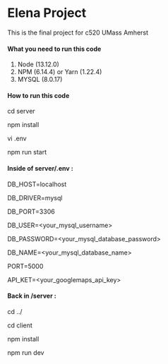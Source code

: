 # Elena Project

This is the final project for c520 UMass Amherst

#### What you need to run this code
1. Node (13.12.0)
2. NPM (6.14.4) or Yarn (1.22.4)
3. MYSQL (8.0.17)


####  How to run this code

cd server 

npm install

vi .env

npm run start

####  Inside of server/.env :

DB_HOST=localhost

DB_DRIVER=mysql     

DB_PORT=3306

DB_USER=<your_mysql_username>

DB_PASSWORD=<your_mysql_database_password> 

DB_NAME=<your_mysql_database_name>

PORT=5000

API_KET=<your_googlemaps_api_key>

####  Back in /server :

cd ../

cd client

npm install

npm run dev




